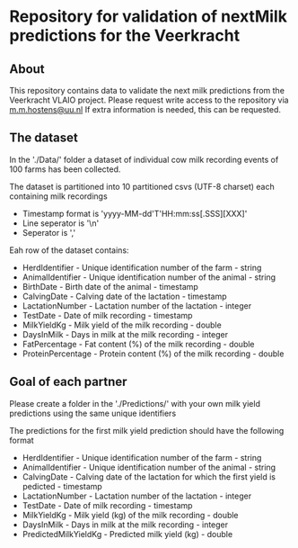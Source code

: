 # Repository for validation of nextMilk predictions for the Veerkracht

## About

This repository contains data to validate the next milk predictions from the Veerkracht VLAIO project. Please request write access to the repository via m.m.hostens@uu.nl
If extra information is needed, this can be requested.

## The dataset

In the './Data/' folder a dataset of individual cow milk recording events of 100 farms has been collected.

The dataset is partitioned into 10 partitioned csvs (UTF-8 charset) each containing milk recordings

* Timestamp format is 'yyyy-MM-dd'T'HH:mm:ss[.SSS][XXX]'
* Line seperator is  '\n'
* Seperator is ','

Eah row of the dataset contains:

* HerdIdentifier - Unique identification number of the farm - string
* AnimalIdentifier - Unique identification number of the animal - string
* BirthDate - Birth date of the animal - timestamp
* CalvingDate - Calving date of the lactation - timestamp
* LactationNumber - Lactation number of the lactation - integer
* TestDate - Date of milk recording - timestamp
* MilkYieldKg - Milk yield of the milk recording - double
* DaysInMilk - Days in milk at the milk recording - integer
* FatPercentage - Fat content (%) of the milk recording - double
* ProteinPercentage - Protein content (%) of the milk recording - double

## Goal of each partner

Please create a folder in the './Predictions/' with your own milk yield predictions using the same unique identifiers

The predictions for the first milk yield prediction should have the following format

* HerdIdentifier - Unique identification number of the farm - string
* AnimalIdentifier - Unique identification number of the animal - string
* CalvingDate - Calving date of the lactation for which the first yield is pedicted - timestamp
* LactationNumber - Lactation number of the lactation - integer
* TestDate - Date of milk recording - timestamp
* MilkYieldKg - Milk yield (kg) of the milk recording - double
* DaysInMilk - Days in milk at the milk recording - integer
* PredictedMilkYieldKg - Predicted milk yield (kg) - double